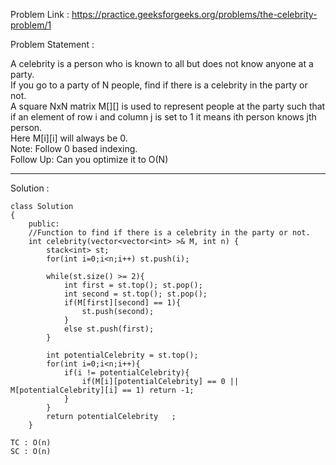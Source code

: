 Problem Link : https://practice.geeksforgeeks.org/problems/the-celebrity-problem/1

Problem Statement : 

A celebrity is a person who is known to all but does not know anyone at a party.<br> If you go to a party of N people, find if there is a celebrity in the party or not.<br>
A square NxN matrix M[][] is used to represent people at the party such that if an element of row i and column j  is set to 1 it means ith person knows jth person.<br> Here M[i][i] will always be 0.<br>
Note: Follow 0 based indexing.<br>
Follow Up: Can you optimize it to O(N)<br>

_________________________________________________________________________________________________

Solution : 

```
class Solution 
{
    public:
    //Function to find if there is a celebrity in the party or not.
    int celebrity(vector<vector<int> >& M, int n) {
        stack<int> st;
        for(int i=0;i<n;i++) st.push(i);
        
        while(st.size() >= 2){
            int first = st.top(); st.pop();
            int second = st.top(); st.pop();
            if(M[first][second] == 1){
                st.push(second);
            }
            else st.push(first);
        }
        
        int potentialCelebrity = st.top();
        for(int i=0;i<n;i++){
            if(i != potentialCelebrity){
                if(M[i][potentialCelebrity] == 0 || M[potentialCelebrity][i] == 1) return -1;
            }
        }
        return potentialCelebrity   ;
    }

TC : O(n)
SC : O(n)
```